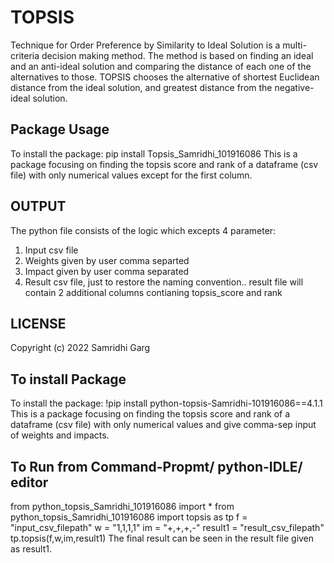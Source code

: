 # TOPSIS
Technique for Order Preference by Similarity to Ideal Solution is a multi-criteria decision making method. The method is based on finding an ideal and an anti-ideal solution and comparing the distance of each one of the alternatives to those. TOPSIS chooses the alternative of shortest Euclidean distance from the ideal solution, and greatest distance from the negative-ideal solution.
## Package Usage
To install the package:
pip install Topsis_Samridhi_101916086
This is a package focusing on finding the topsis score and rank of a dataframe (csv file) with only numerical values except for the first column.
## OUTPUT
The python file consists of the logic which excepts 4 parameter:
1. Input csv file
2. Weights given by user comma separted
3. Impact given by user comma separated
4. Result csv file, just to restore the naming convention.. result file will contain 2 additional columns contianing topsis_score and rank
## LICENSE
Copyright (c) 2022 Samridhi Garg
## To install Package
To install the package:
!pip install python-topsis-Samridhi-101916086==4.1.1
This is a package focusing on finding the topsis score and rank of a dataframe (csv file) with only numerical values and give comma-sep input of weights and impacts.
## To Run from Command-Propmt/ python-IDLE/ editor
from python_topsis_Samridhi_101916086 import *
from python_topsis_Samridhi_101916086 import topsis as tp
f = "input_csv_filepath"
w = "1,1,1,1"
im = "+,+,+,-"
result1 = "result_csv_filepath"
tp.topsis(f,w,im,result1)
The final result can be seen in the result file given as result1.
